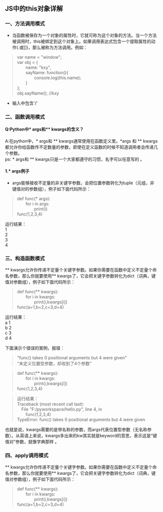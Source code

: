 ## JS中的this对象详解 

### 一、方法调用模式  
* 当函数被保存为一个对象的属性时，它就可称为这个对象的方法。当一个方法被调用时，this被绑定到这个对象上。如果调用表达式包含一个提取属性的动作(.或[])，那么被称为方法调用。例如：  
>var name = "window";  
var obj = {  
&emsp;&emsp;name: "kxy",  
&emsp;&emsp;sayName: function(){  
&emsp;&emsp;&emsp;&emsp;console.log(this.name);  
&emsp;&emsp;}  
};  
obj.sayName(); //kxy
* 输入中包含'/'  

 

### 二、函数调用模式    

#### Q:Python中* args和** kwargs的含义？  
A:在python中，* args和 ** kwargs通常使用在函数定义里。*args 和 ** kwargs 都允许你给函数传不定数量的参数，即使在定义函数的时候不知道调用者会传递几个参数。  
ps: * args和 ** kwargs只是一个大家都遵守的习惯，名字可以任意写的 。

#### 1.* args例子  
* args能够接收不定量的非关键字参数，会把位置参数转化为tuple（元组，非键值对的参数组），例子如下面代码所示：
>def func(* args):  
&emsp;&emsp;for i in args:  
&emsp;&emsp;&emsp;&emsp;print(i)  
func(1,2,3,4)  

运行结果：  
1  
2  
3  
4

### 三、构造函数模式
** kwargs允许你传递不定量个关键字参数。如果你需要在函数中定义不定量个命名参数，那么你就要使用** kwargs了，它会把关键字参数转化为dict（词典，键值对参数组），例子如下面代码所示：
>def func(** kwargs):  
&emsp;&emsp;for i in kwargs:  
&emsp;&emsp;&emsp;&emsp;print(i,kwargs[i])  
func(a=1,b=2,c=3,d=4)  

运行结果：  
a&nbsp;1  
b&nbsp;2  
c&nbsp;3  
d&nbsp;4  

下面演示个错误的案例，报错：  
>"func() takes 0 positional arguments but 4 were given"  
“未定义位置型参数，却收到了4个参数”  

>def func(** kwargs):  
&emsp;&emsp;for i in kwargs:  
&emsp;&emsp;&emsp;&emsp;print(i,kwargs[i])  
func(1,2,3,4)  

>运行结果：  
Traceback (most recent call last):  
&emsp;File "F:/pyworkspace/hello.py", line 4, in <module>  
&emsp;&emsp;func(1,2,3,4)  
TypeError: func() takes 0 positional arguments but 4 were given

也就是说，kwargs需要的是带名称的参数，而args代表位置型参数（无名称参数）。从英语上来说，kwargs多出来的kw其实就是keyword的意思，表示这是“键值对”参数，就像字典那样 。

### 四、apply调用模式
** kwargs允许你传递不定量个关键字参数。如果你需要在函数中定义不定量个命名参数，那么你就要使用** kwargs了，它会把关键字参数转化为dict（词典，键值对参数组），例子如下面代码所示：
>def func(** kwargs):  
&emsp;&emsp;for i in kwargs:  
&emsp;&emsp;&emsp;&emsp;print(i,kwargs[i])  
func(a=1,b=2,c=3,d=4)  
